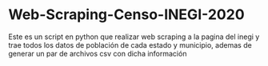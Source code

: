 # Web-Scraping-Censo-INEGI-2020
Este es un script en python que realizar web scraping a la pagina del inegi y trae todos los datos de población de cada estado y municipio, ademas de generar un par de archivos csv con dicha información

